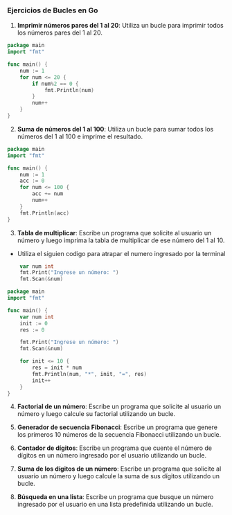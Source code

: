 ### Ejercicios de Bucles en Go

1. **Imprimir números pares del 1 al 20**: Utiliza un bucle para imprimir todos los números pares del 1 al 20.

```go
package main
import "fmt"

func main() {
	num := 1
	for num <= 20 {
		if num%2 == 0 {
			fmt.Println(num)
		}
		num++
	}
}
```

2. **Suma de números del 1 al 100**: Utiliza un bucle para sumar todos los números del 1 al 100 e imprime el resultado.

```go
package main
import "fmt"

func main() {
	num := 1
	acc := 0
	for num <= 100 {
		acc += num
		num++
	}
	fmt.Println(acc)
}
```

3. **Tabla de multiplicar**: Escribe un programa que solicite al usuario un número y luego imprima la tabla de multiplicar de ese número del 1 al 10.

- Utiliza el siguien codigo para atrapar el numero ingresado por la terminal

```go
    var num int
	fmt.Print("Ingrese un número: ")
	fmt.Scan(&num)
```

```go
package main
import "fmt"

func main() {
	var num int
	init := 0
	res := 0

	fmt.Print("Ingrese un número: ")
	fmt.Scan(&num)

	for init <= 10 {
		res = init * num
		fmt.Println(num, "*", init, "=", res)
		init++
	}
}
```
4. **Factorial de un número**: Escribe un programa que solicite al usuario un número y luego calcule su factorial utilizando un bucle.


5. **Generador de secuencia Fibonacci**: Escribe un programa que genere los primeros 10 números de la secuencia Fibonacci utilizando un bucle.

6. **Contador de dígitos**: Escribe un programa que cuente el número de dígitos en un número ingresado por el usuario utilizando un bucle.

7. **Suma de los dígitos de un número**: Escribe un programa que solicite al usuario un número y luego calcule la suma de sus dígitos utilizando un bucle.

8. **Búsqueda en una lista**: Escribe un programa que busque un número ingresado por el usuario en una lista predefinida utilizando un bucle.
